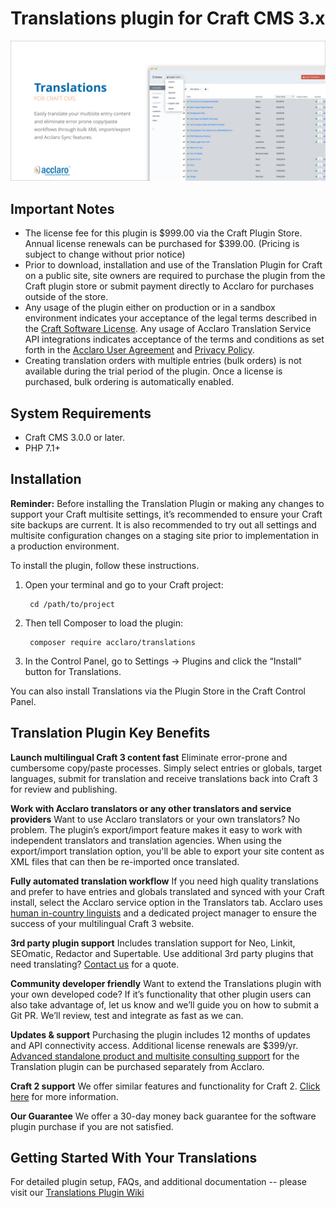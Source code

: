 # Translations plugin for Craft CMS 3.x

![repo-img](./resources/img/image.jpg)

## Important Notes
- The license fee for this plugin is $999.00 via the Craft Plugin Store. Annual license renewals can be purchased for $399.00. (Pricing is subject to change without prior notice)
- Prior to download, installation and use of the Translation Plugin for Craft on a public site, site owners are required to purchase the plugin from the Craft plugin store or submit payment directly to Acclaro for purchases outside of the store. 
- Any usage of the plugin either on production or in a sandbox environment indicates your acceptance of the legal terms described in the [Craft Software License](https://craftcms.github.io/license/). Any usage of Acclaro Translation Service API integrations indicates acceptance of the terms and conditions as set forth in the [Acclaro User Agreement](https://my.acclaro.com/p.php/useragreement) and [Privacy Policy](https://www.acclaro.com/privacy-policy/).
- Creating translation orders with multiple entries (bulk orders) is not available during the trial period of the plugin. Once a license is purchased, bulk ordering is automatically enabled.

<!-- ## Used By -->
<!-- [Clients go here] -->

## System Requirements
- Craft CMS 3.0.0 or later.
- PHP 7.1+

## Installation
**Reminder:** Before installing the Translation Plugin or making any changes to support your Craft multisite settings, it’s recommended to ensure your Craft site backups are current. It is also recommended to try out all settings and multisite configuration changes on a staging site prior to implementation in a production environment.

To install the plugin, follow these instructions.

1. Open your terminal and go to your Craft project:

        cd /path/to/project

2. Then tell Composer to load the plugin:

        composer require acclaro/translations

3. In the Control Panel, go to Settings → Plugins and click the “Install” button for Translations.

You can also install Translations via the Plugin Store in the Craft Control Panel.

## Translation Plugin Key Benefits 

**Launch multilingual Craft 3 content fast** Eliminate error-prone and cumbersome copy/paste processes. Simply select entries or globals, target languages, submit for translation and receive translations back into Craft 3 for review and publishing.

**Work with Acclaro translators or any other translators and service providers** Want to use Acclaro translators or your own translators? No problem. The plugin’s export/import feature makes it easy to work with independent translators and translation agencies. When using the export/import translation option, you'll be able to export your site content as XML files that can then be re-imported once translated.

**Fully automated translation workflow** If you need high quality translations and prefer to have entries and globals translated and synced with your Craft install, select the Acclaro service option in the Translators tab. Acclaro uses [human in-country linguists](https://www.acclaro.com/services/?utm_campaign=Craft%20Plugin%20Store&utm_source=Craft%20Plugin%20Store%20Listing%20-%20Human%20Translation%20Services&utm_medium=Listing) and a dedicated project manager to ensure the success of your multilingual Craft 3 website.

**3rd party plugin support** Includes translation support for Neo, Linkit, SEOmatic, Redactor and Supertable. Use additional 3rd party plugins that need translating? [Contact us](http://www.acclaro.com/translation-services-cost/?utm_campaign=Craft%20Plugin%20Store&utm_source=Craft%20Plugin%20Store%20Listing%20-%20Third%20Party%20Plugins%20Quote&utm_medium=Listing) for a quote.

**Community developer friendly** Want to extend the Translations plugin with your own developed code? If it’s functionality that other plugin users can also take advantage of, let us know and we’ll guide you on how to submit a Git PR.  We’ll review, test and integrate as fast as we can.

**Updates & support** Purchasing the plugin includes 12 months of updates and API connectivity access. Additional license renewals are $399/yr. [Advanced standalone product and multisite consulting support](https://info.acclaro.com/translation-plugin-for-craft3-support-info) for the Translation plugin can be purchased separately from Acclaro.

**Craft 2 support**  We offer similar features and functionality for Craft 2. [Click here](https://info.acclaro.com/translation-plugin-for-craft?utm_campaign=Craft%20Plugin%20Store&utm_source=Craft%20Plugin%20Store%20Listing%20-%20Craft%202%20Page&utm_medium=Listing) for more information.

**Our Guarantee** We offer a 30-day money back guarantee for the software plugin purchase if you are not satisfied.

## Getting Started With Your Translations 

For detailed plugin setup, FAQs, and additional documentation -- please visit our [Translations Plugin Wiki](https://github.com/AcclaroInc/craft-translations/wiki)
